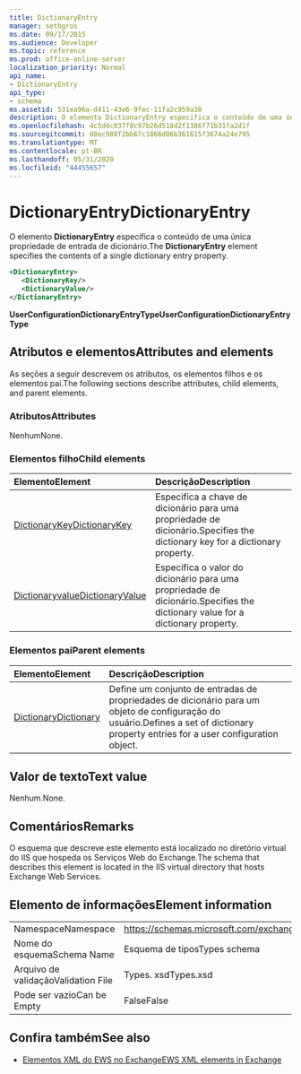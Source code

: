 ```yaml
---
title: DictionaryEntry
manager: sethgros
ms.date: 09/17/2015
ms.audience: Developer
ms.topic: reference
ms.prod: office-online-server
localization_priority: Normal
api_name:
- DictionaryEntry
api_type:
- schema
ms.assetid: 531ea96a-d411-43e6-9fec-11fa2c959a30
description: O elemento DictionaryEntry especifica o conteúdo de uma única propriedade de entrada de dicionário.
ms.openlocfilehash: 4c5d4c037f0c97b26d518d2f1386f71b31fa2d1f
ms.sourcegitcommit: 88ec988f2bb67c1866d06b361615f3674a24e795
ms.translationtype: MT
ms.contentlocale: pt-BR
ms.lasthandoff: 05/31/2020
ms.locfileid: "44455657"
---
```

# <a name="dictionaryentry"></a><span data-ttu-id="302d6-103">DictionaryEntry</span><span class="sxs-lookup"><span data-stu-id="302d6-103">DictionaryEntry</span></span>

<span data-ttu-id="302d6-104">O elemento **DictionaryEntry** especifica o conteúdo de uma única propriedade de entrada de dicionário.</span><span class="sxs-lookup"><span data-stu-id="302d6-104">The **DictionaryEntry** element specifies the contents of a single dictionary entry property.</span></span> 
  
```xml
<DictionaryEntry>
   <DictionaryKey/>
   <DictionaryValue/>
</DictionaryEntry>
```

 <span data-ttu-id="302d6-105">**UserConfigurationDictionaryEntryType**</span><span class="sxs-lookup"><span data-stu-id="302d6-105">**UserConfigurationDictionaryEntryType**</span></span>
## <a name="attributes-and-elements"></a><span data-ttu-id="302d6-106">Atributos e elementos</span><span class="sxs-lookup"><span data-stu-id="302d6-106">Attributes and elements</span></span>

<span data-ttu-id="302d6-107">As seções a seguir descrevem os atributos, os elementos filhos e os elementos pai.</span><span class="sxs-lookup"><span data-stu-id="302d6-107">The following sections describe attributes, child elements, and parent elements.</span></span>
  
### <a name="attributes"></a><span data-ttu-id="302d6-108">Atributos</span><span class="sxs-lookup"><span data-stu-id="302d6-108">Attributes</span></span>

<span data-ttu-id="302d6-109">Nenhum</span><span class="sxs-lookup"><span data-stu-id="302d6-109">None.</span></span>
  
### <a name="child-elements"></a><span data-ttu-id="302d6-110">Elementos filho</span><span class="sxs-lookup"><span data-stu-id="302d6-110">Child elements</span></span>

|<span data-ttu-id="302d6-111">**Elemento**</span><span class="sxs-lookup"><span data-stu-id="302d6-111">**Element**</span></span>|<span data-ttu-id="302d6-112">**Descrição**</span><span class="sxs-lookup"><span data-stu-id="302d6-112">**Description**</span></span>|
|:-----|:-----|
|[<span data-ttu-id="302d6-113">DictionaryKey</span><span class="sxs-lookup"><span data-stu-id="302d6-113">DictionaryKey</span></span>](dictionarykey.md) <br/> |<span data-ttu-id="302d6-114">Especifica a chave de dicionário para uma propriedade de dicionário.</span><span class="sxs-lookup"><span data-stu-id="302d6-114">Specifies the dictionary key for a dictionary property.</span></span>  <br/> |
|[<span data-ttu-id="302d6-115">Dictionaryvalue</span><span class="sxs-lookup"><span data-stu-id="302d6-115">DictionaryValue</span></span>](dictionaryvalue.md) <br/> |<span data-ttu-id="302d6-116">Especifica o valor do dicionário para uma propriedade de dicionário.</span><span class="sxs-lookup"><span data-stu-id="302d6-116">Specifies the dictionary value for a dictionary property.</span></span>  <br/> |
   
### <a name="parent-elements"></a><span data-ttu-id="302d6-117">Elementos pai</span><span class="sxs-lookup"><span data-stu-id="302d6-117">Parent elements</span></span>

|<span data-ttu-id="302d6-118">**Elemento**</span><span class="sxs-lookup"><span data-stu-id="302d6-118">**Element**</span></span>|<span data-ttu-id="302d6-119">**Descrição**</span><span class="sxs-lookup"><span data-stu-id="302d6-119">**Description**</span></span>|
|:-----|:-----|
|[<span data-ttu-id="302d6-120">Dictionary</span><span class="sxs-lookup"><span data-stu-id="302d6-120">Dictionary</span></span>](dictionary.md) <br/> |<span data-ttu-id="302d6-121">Define um conjunto de entradas de propriedades de dicionário para um objeto de configuração do usuário.</span><span class="sxs-lookup"><span data-stu-id="302d6-121">Defines a set of dictionary property entries for a user configuration object.</span></span>  <br/> |
   
## <a name="text-value"></a><span data-ttu-id="302d6-122">Valor de texto</span><span class="sxs-lookup"><span data-stu-id="302d6-122">Text value</span></span>

<span data-ttu-id="302d6-123">Nenhum.</span><span class="sxs-lookup"><span data-stu-id="302d6-123">None.</span></span>
  
## <a name="remarks"></a><span data-ttu-id="302d6-124">Comentários</span><span class="sxs-lookup"><span data-stu-id="302d6-124">Remarks</span></span>

<span data-ttu-id="302d6-125">O esquema que descreve este elemento está localizado no diretório virtual do IIS que hospeda os Serviços Web do Exchange.</span><span class="sxs-lookup"><span data-stu-id="302d6-125">The schema that describes this element is located in the IIS virtual directory that hosts Exchange Web Services.</span></span>
  
## <a name="element-information"></a><span data-ttu-id="302d6-126">Elemento de informações</span><span class="sxs-lookup"><span data-stu-id="302d6-126">Element information</span></span>

|||
|:-----|:-----|
|<span data-ttu-id="302d6-127">Namespace</span><span class="sxs-lookup"><span data-stu-id="302d6-127">Namespace</span></span>  <br/> |https://schemas.microsoft.com/exchange/services/2006/types  <br/> |
|<span data-ttu-id="302d6-128">Nome do esquema</span><span class="sxs-lookup"><span data-stu-id="302d6-128">Schema Name</span></span>  <br/> |<span data-ttu-id="302d6-129">Esquema de tipos</span><span class="sxs-lookup"><span data-stu-id="302d6-129">Types schema</span></span>  <br/> |
|<span data-ttu-id="302d6-130">Arquivo de validação</span><span class="sxs-lookup"><span data-stu-id="302d6-130">Validation File</span></span>  <br/> |<span data-ttu-id="302d6-131">Types. xsd</span><span class="sxs-lookup"><span data-stu-id="302d6-131">Types.xsd</span></span>  <br/> |
|<span data-ttu-id="302d6-132">Pode ser vazio</span><span class="sxs-lookup"><span data-stu-id="302d6-132">Can be Empty</span></span>  <br/> |<span data-ttu-id="302d6-133">False</span><span class="sxs-lookup"><span data-stu-id="302d6-133">False</span></span>  <br/> |
   
## <a name="see-also"></a><span data-ttu-id="302d6-134">Confira também</span><span class="sxs-lookup"><span data-stu-id="302d6-134">See also</span></span>

- [<span data-ttu-id="302d6-135">Elementos XML do EWS no Exchange</span><span class="sxs-lookup"><span data-stu-id="302d6-135">EWS XML elements in Exchange</span></span>](ews-xml-elements-in-exchange.md)

